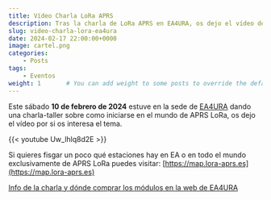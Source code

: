 ```yaml
---
title: Vídeo Charla LoRa APRS
description: Tras la charla de LoRa APRS en EA4URA, os dejo el vídeo de como ha ido.
slug: video-charla-lora-ea4ura
date: 2024-02-17 22:00:00+0000
image: cartel.png
categories:
    - Posts
tags:
    - Eventos
weight: 1       # You can add weight to some posts to override the default sorting (date descending)
---
```



Este sábado **10 de febrero de 2024** estuve en la sede de [EA4URA](https://ea4ura.radio/contacto/) dando una charla-taller sobre como iniciarse en el mundo de APRS LoRa, os dejo el vídeo por si os interesa el tema.

{{< youtube Uw_lhlq8d2E >}}

Si quieres fisgar un poco qué estaciones hay en EA o en todo el mundo exclusivamente de APRS LoRa puedes visitar: [https://map.lora-aprs.es](https://map.lora-aprs.es)

[Info de la charla y dónde comprar los módulos en la web de EA4URA](https://ea4ura.radio/charla-lora-por-ea1jay-mario/)